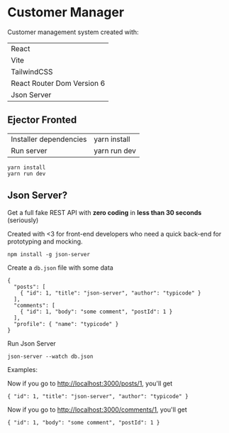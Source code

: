 # Customer Manager 

Customer management system created with:

|                            |
| -------------------------- |
| React                      |
| Vite                       |
| TailwindCSS                |
| React Router Dom Version 6 |
| Json Server                |

## Ejector Fronted

|                        |              |
| ---------------------- | ------------ |
| Installer dependencies | yarn install |
| Run server             | yarn run dev |

```
yarn install
yarn run dev
```

## Json Server?

Get a full fake REST API with **zero coding** in **less than 30 seconds** (seriously)

Created with <3 for front-end developers who need a quick back-end for prototyping and mocking.

```
npm install -g json-server

```

Create a `db.json` file with some data

```
{
  "posts": [
    { "id": 1, "title": "json-server", "author": "typicode" }
  ],
  "comments": [
    { "id": 1, "body": "some comment", "postId": 1 }
  ],
  "profile": { "name": "typicode" }
}

```

Run Json Server

```
json-server --watch db.json

```

Examples:

Now if you go to [http://localhost:3000/posts/1](http://localhost:3000/posts/1), you'll get

```
{ "id": 1, "title": "json-server", "author": "typicode" }

```

Now if you go to [http://localhost:3000/comments/1](http://localhost:3000/posts/1), you'll get

```
{ "id": 1, "body": "some comment", "postId": 1 }

```

